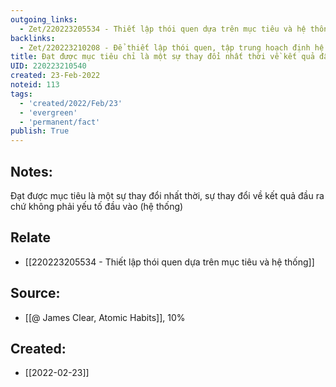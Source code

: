 ```yaml
---
outgoing_links:
  - Zet/220223205534 - Thiết lập thói quen dựa trên mục tiêu và hệ thống
backlinks:
  - Zet/220223210208 - Để thiết lập thói quen, tập trung hoạch định hệ thống thay vì tập trung mục tiêu
title: Đạt được mục tiêu chỉ là một sự thay đổi nhất thời về kết quả đầu ra chứ không phải yếu tố đầu vào
UID: 220223210540
created: 23-Feb-2022
noteid: 113
tags:
  - 'created/2022/Feb/23'
  - 'evergreen'
  - 'permanent/fact'
publish: True
---
```

## Notes:
Đạt được mục tiêu là một sự thay đổi nhất thời, sự thay đổi về kết quả đầu ra chứ không phải yếu tố đầu vào (hệ thống)

## Relate
- [[220223205534 - Thiết lập thói quen dựa trên mục tiêu và hệ thống]]

## Source:
- [[@ James Clear, Atomic Habits]], 10%




## Created:
- [[2022-02-23]]
